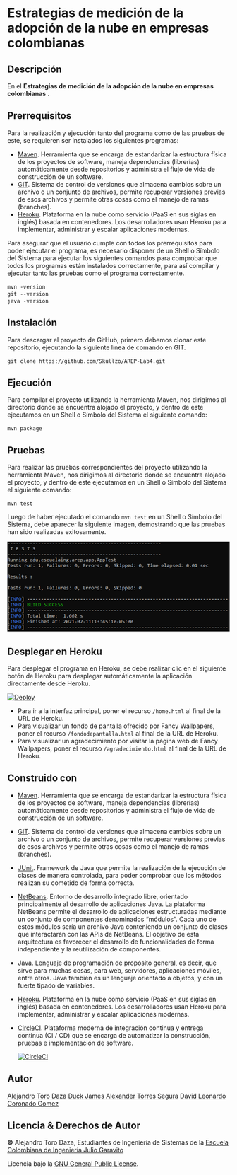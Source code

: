 # Estrategias de medición de la adopción de la nube en empresas colombianas
## Descripción
En el **Estrategias de medición de la adopción de la nube en empresas colombianas** .

## Prerrequisitos
Para la realización y ejecución tanto del programa como de las pruebas de este, se requieren ser instalados los siguientes programas:
* [Maven](https://maven.apache.org/). Herramienta que se encarga de estandarizar la estructura física de los proyectos de software, maneja dependencias (librerías) automáticamente desde repositorios y administra el flujo de vida de construcción de un software.
* [GIT](https://git-scm.com/). Sistema de control de versiones que almacena cambios sobre un archivo o un conjunto de archivos, permite recuperar versiones previas de esos archivos y permite otras cosas como el manejo de ramas (branches).
* [Heroku](https://www.heroku.com/). Plataforma en la nube como servicio (PaaS en sus siglas en inglés) basada en contenedores. Los desarrolladores usan Heroku para implementar, administrar y escalar aplicaciones modernas.

Para asegurar que el usuario cumple con todos los prerrequisitos para poder ejecutar el programa, es necesario disponer de un Shell o Símbolo del Sistema para ejecutar los siguientes comandos para comprobar que todos los programas están instalados correctamente, para así compilar y ejecutar tanto las pruebas como el programa correctamente.

```
mvn -version
git --version
java -version
```

## Instalación
Para descargar el proyecto de GitHub, primero debemos clonar este repositorio, ejecutando la siguiente línea de comando en GIT.

```
git clone https://github.com/Skullzo/AREP-Lab4.git
```

## Ejecución
Para compilar el proyecto utilizando la herramienta Maven, nos dirigimos al directorio donde se encuentra alojado el proyecto, y dentro de este ejecutamos en un Shell o Símbolo del Sistema el siguiente comando:

```
mvn package
```
## Pruebas
Para realizar las pruebas correspondientes del proyecto utilizando la herramienta Maven, nos dirigimos al directorio donde se encuentra alojado el proyecto, y dentro de este ejecutamos en un Shell o Símbolo del Sistema el siguiente comando:

```
mvn test
```

Luego de haber ejecutado el comando ```mvn test``` en un Shell o Símbolo del Sistema, debe aparecer la siguiente imagen, demostrando que las pruebas han sido realizadas exitosamente.

![img](https://github.com/Skullzo/AREP-Lab4/blob/main/img/Pruebas.PNG)

## Desplegar en Heroku
Para desplegar el programa en Heroku, se debe realizar clic en el siguiente botón de Heroku para desplegar automáticamente la aplicación directamente desde Heroku. 

[![Deploy](https://www.herokucdn.com/deploy/button.svg)](https://areplab4.herokuapp.com/home.html)

* Para ir a la interfaz principal, poner el recurso ```/home.html``` al final de la URL de Heroku.
* Para visualizar un fondo de pantalla ofrecido por Fancy Wallpapers, poner el recurso ```/fondodepantalla.html``` al final de la URL de Heroku.
* Para visualizar un agradecimiento por visitar la página web de Fancy Wallpapers, poner el recurso ```/agradecimiento.html``` al final de la URL de Heroku.

## Construido con
* [Maven](https://maven.apache.org/). Herramienta que se encarga de estandarizar la estructura física de los proyectos de software, maneja dependencias (librerías) automáticamente desde repositorios y administra el flujo de vida de construcción de un software.
* [GIT](https://git-scm.com/). Sistema de control de versiones que almacena cambios sobre un archivo o un conjunto de archivos, permite recuperar versiones previas de esos archivos y permite otras cosas como el manejo de ramas (branches).
* [JUnit](https://junit.org/junit5/). Framework de Java que permite la realización de la ejecución de clases de manera controlada, para poder comprobar que los métodos realizan su cometido de forma correcta.
* [NetBeans](https://netbeans.apache.org/). Entorno de desarrollo integrado libre, orientado principalmente al desarrollo de aplicaciones Java. La plataforma NetBeans permite el desarrollo de aplicaciones estructuradas mediante un conjunto de componentes denominados “módulos”. Cada uno de estos módulos sería un archivo Java conteniendo un conjunto de clases que interactarán con las APIs de NetBeans. El objetivo de esta arquitectura es favorecer el desarrollo de funcionalidades de forma independiente y la reutilización de componentes.
* [Java](https://www.oracle.com/java/). Lenguaje de programación de propósito general, es decir, que sirve para muchas cosas, para web, servidores, aplicaciones móviles, entre otros. Java también es un lenguaje orientado a objetos, y con un fuerte tipado de variables.
* [Heroku](https://www.heroku.com/). Plataforma en la nube como servicio (PaaS en sus siglas en inglés) basada en contenedores. Los desarrolladores usan Heroku para implementar, administrar y escalar aplicaciones modernas.
* [CircleCI](https://circleci.com/). Plataforma moderna de integración continua y entrega continua (CI / CD) que se encarga de automatizar la construcción, pruebas e implementación de software.

     [![CircleCI](https://circleci.com/gh/circleci/circleci-docs.svg?style=svg)](https://app.circleci.com/pipelines/github/Skullzo/AREP-Lab4)

## Autor
[Alejandro Toro Daza](https://github.com/Skullzo)
[Duck James Alexander Torres Segura](https://github.com/JamesTorres99)
[David Leonardo Coronado Gomez](https://github.com/davinchicoronado)
## Licencia & Derechos de Autor
**©** Alejandro Toro Daza, Estudiantes de Ingeniería de Sistemas de la [Escuela Colombiana de Ingeniería Julio Garavito](https://www.escuelaing.edu.co/es/)

Licencia bajo la [GNU General Public License](https://github.com/JamesTorres99/PrototipoAREP/blob/main/LICENSE.txt).
